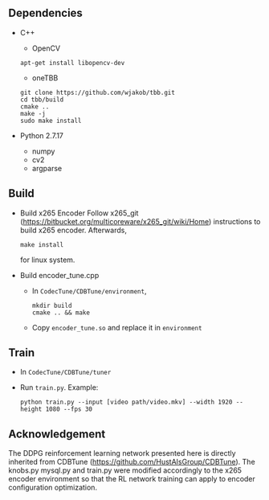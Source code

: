 ## Dependencies

- C++
   - OpenCV


   ```OpenCV
   apt-get install libopencv-dev
   ```
   
   - oneTBB


   ```TBB
   git clone https://github.com/wjakob/tbb.git
   cd tbb/build
   cmake ..
   make -j
   sudo make install
   ```
 
- Python 2.7.17
   - numpy
   - cv2
   - argparse


## Build

- Build x265 Encoder
   Follow x265_git (https://bitbucket.org/multicoreware/x265_git/wiki/Home) instructions to build x265 encoder. Afterwards, 
   
   ```x265
   make install
   ```
   
   for linux system. 
- Build encoder_tune.cpp
   - In `CodecTune/CDBTune/environment`,
   
      ```mkdir
      mkdir build
      cmake .. && make
      ```
      
   - Copy `encoder_tune.so` and replace it in `environment`

## Train

- In `CodecTune/CDBTune/tuner`
- Run `train.py`. Example:

   ```train
   python train.py --input [video path/video.mkv] --width 1920 --height 1080 --fps 30
   ```

## Acknowledgement
The DDPG reinforcement learning network presented here is directly inherited from CDBTune (https://github.com/HustAIsGroup/CDBTune). The knobs.py mysql.py and train.py were modified accordingly to the x265 encoder environment so that the RL network training can apply to encoder configuration optimization. 

